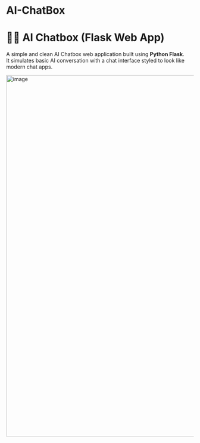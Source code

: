 # AI-ChatBox
# 🧑‍💻 AI Chatbox (Flask Web App)

A simple and clean AI Chatbox web application built using **Python Flask**.  
It simulates basic AI conversation with a chat interface styled to look like modern chat apps.


<img width="1914" height="970" alt="image" src="https://github.com/user-attachments/assets/7b33dff2-e9f5-4f3c-bef8-452d3fd5ee3d" />
